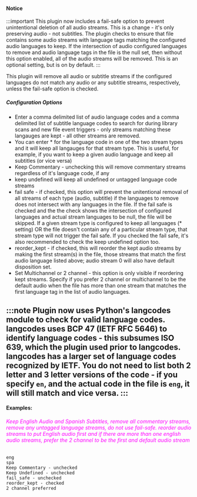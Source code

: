 
#### Notice
:::important
This plugin now includes a fail-safe option to prevent unintentional deletion of all audio streams.  This is a change - it's only preserving audio - not subtitles.  The plugin checks to ensure that file contains
some audio streams with language tags matching the configured audio languages to keep.  If the intersection of audio configured languages to remove and audio language tags in the file is the null set, then without
this option enabled, all of the audio streams will be removed.  This is an optional setting, but is on by default.
:::

This plugin will remove all audio or subtitle streams if the configured languages do not match any audio or any subtitle streams, respectively, unless the fail-safe option is checked.

##### Configuration Options

- Enter a comma delimited list of audio language codes and a comma delimited list of subtitle language codes to search for during library scans and new file event triggers - only streams matching these langauges are kept - all other streams are removed.
- You can enter * for the language code in one of the two stream types and it will keep all langauges for that stream type.  This is useful, for example, if you want to keep a given audio language and keep all subtitles (or vice versa)
- Keep Commentary - unchecking this will remove commentary streams regardless of it's language code, if any
- keep undefined will keep all undefined or untagged language code streams
- fail safe - if checked, this option will prevent the unitentional removal of all streams of each type (audio, subtitle) if the languages to remove does not intersect with any languages in the file.  If the fail safe is checked and the the check shows the
intersection of configured languages and actual stream languages to be null, the file will be skipped.  If a given stream type is configured to keep all languages (* setting) OR the file doesn't contain any of a particular stream type, that stream type will 
not trigger the fail safe.  If you checked the fail safe, it's also recommended to check the keep undefined option too.
- reorder_kept - if checked, this will reorder the kept audio streams by making the first stream(s) in the file, those streams that match the first audio language listed above; audio stream 0 will also have default disposition set.
- Set Multichannel or 2 channel - this option is only visible if reordering kept streams.  Specify if you prefer 2 channel or multichannel to be the default audio when the file has more than one stream that matches the first language tag in the list of audio languages.

:::note
Plugin now uses Python's langcodes module to check for valid language codes.  langcodes uses BCP 47 (IETF RFC 5646) to identify language codes - this subsumes ISO 639, which the plugin used prior to langcodes.  langcodes has a 
larger set of language  codes recognized by IETF.  You do not need to list both 2 letter and 3 letter versions of the code - if you specify `en`, and the actual code in the file is `eng`, it will still match and vice versa.
:::
---

#### Examples:

###### <span style="color:magenta">Keep English Audio and Spanish Subtitles, remove all commentary streams, remove any untagged language streams, do not use fail-safe.  reorder audio streams to put English audio first and if there are more than one english audio streams, prefer the 2 channel to be the first and default audio stream</span>
```
eng
spa
Keep Commentary - unchecked
Keep Undefined - unchecked
fail_safe - unchecked
reorder_kept - checked
2 channel preferred
```

